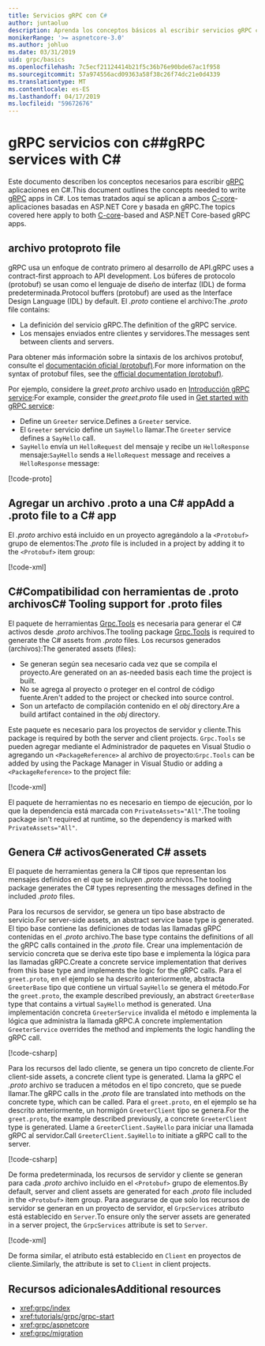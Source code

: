 ```yaml
---
title: Servicios gRPC con C#
author: juntaoluo
description: Aprenda los conceptos básicos al escribir servicios gRPC con C#.
monikerRange: '>= aspnetcore-3.0'
ms.author: johluo
ms.date: 03/31/2019
uid: grpc/basics
ms.openlocfilehash: 7c5ecf21124414b21f5c36b76e90bde67ac1f958
ms.sourcegitcommit: 57a974556acd09363a58f38c26f74dc21e0d4339
ms.translationtype: MT
ms.contentlocale: es-ES
ms.lasthandoff: 04/17/2019
ms.locfileid: "59672676"
---
```

# <a name="grpc-services-with-c"></a><span data-ttu-id="14c4b-103">gRPC servicios con c#\#</span><span class="sxs-lookup"><span data-stu-id="14c4b-103">gRPC services with C\#</span></span>

<span data-ttu-id="14c4b-104">Este documento describen los conceptos necesarios para escribir [gRPC](https://grpc.io/docs/guides/) aplicaciones en C#.</span><span class="sxs-lookup"><span data-stu-id="14c4b-104">This document outlines the concepts needed to write [gRPC](https://grpc.io/docs/guides/) apps in C#.</span></span> <span data-ttu-id="14c4b-105">Los temas tratados aquí se aplican a ambos [C-core](https://grpc.io/blog/grpc-stacks)-aplicaciones basadas en ASP.NET Core y basada en gRPC.</span><span class="sxs-lookup"><span data-stu-id="14c4b-105">The topics covered here apply to both [C-core](https://grpc.io/blog/grpc-stacks)-based and ASP.NET Core-based gRPC apps.</span></span>

## <a name="proto-file"></a><span data-ttu-id="14c4b-106">archivo proto</span><span class="sxs-lookup"><span data-stu-id="14c4b-106">proto file</span></span>

<span data-ttu-id="14c4b-107">gRPC usa un enfoque de contrato primero al desarrollo de API.</span><span class="sxs-lookup"><span data-stu-id="14c4b-107">gRPC uses a contract-first approach to API development.</span></span> <span data-ttu-id="14c4b-108">Los búferes de protocolo (protobuf) se usan como el lenguaje de diseño de interfaz (IDL) de forma predeterminada.</span><span class="sxs-lookup"><span data-stu-id="14c4b-108">Protocol buffers (protobuf) are used as the Interface Design Language (IDL) by default.</span></span> <span data-ttu-id="14c4b-109">El *.proto* contiene el archivo:</span><span class="sxs-lookup"><span data-stu-id="14c4b-109">The *.proto* file contains:</span></span>

* <span data-ttu-id="14c4b-110">La definición del servicio gRPC.</span><span class="sxs-lookup"><span data-stu-id="14c4b-110">The definition of the gRPC service.</span></span>
* <span data-ttu-id="14c4b-111">Los mensajes enviados entre clientes y servidores.</span><span class="sxs-lookup"><span data-stu-id="14c4b-111">The messages sent between clients and servers.</span></span>

<span data-ttu-id="14c4b-112">Para obtener más información sobre la sintaxis de los archivos protobuf, consulte el [documentación oficial (protobuf)](https://developers.google.com/protocol-buffers/docs/proto3).</span><span class="sxs-lookup"><span data-stu-id="14c4b-112">For more information on the syntax of protobuf files, see the [official documentation (protobuf)](https://developers.google.com/protocol-buffers/docs/proto3).</span></span>

<span data-ttu-id="14c4b-113">Por ejemplo, considere la *greet.proto* archivo usado en [Introducción gRPC service](xref:tutorials/grpc/grpc-start):</span><span class="sxs-lookup"><span data-stu-id="14c4b-113">For example, consider the *greet.proto* file used in [Get started with gRPC service](xref:tutorials/grpc/grpc-start):</span></span>

* <span data-ttu-id="14c4b-114">Define un `Greeter` service.</span><span class="sxs-lookup"><span data-stu-id="14c4b-114">Defines a `Greeter` service.</span></span>
* <span data-ttu-id="14c4b-115">El `Greeter` servicio define un `SayHello` llamar.</span><span class="sxs-lookup"><span data-stu-id="14c4b-115">The `Greeter` service defines a `SayHello` call.</span></span>
* <span data-ttu-id="14c4b-116">`SayHello` envía un `HelloRequest` del mensaje y recibe un `HelloResponse` mensaje:</span><span class="sxs-lookup"><span data-stu-id="14c4b-116">`SayHello` sends a `HelloRequest` message and receives a `HelloResponse` message:</span></span>

[!code-proto[](~/tutorials/grpc/grpc-start/samples/GrpcGreeter/Protos/greet.proto)]

## <a name="add-a-proto-file-to-a-c-app"></a><span data-ttu-id="14c4b-117">Agregar un archivo .proto a una C\# app</span><span class="sxs-lookup"><span data-stu-id="14c4b-117">Add a .proto file to a C\# app</span></span>

<span data-ttu-id="14c4b-118">El *.proto* archivo está incluido en un proyecto agregándolo a la `<Protobuf>` grupo de elementos:</span><span class="sxs-lookup"><span data-stu-id="14c4b-118">The *.proto* file is included in a project by adding it to the `<Protobuf>` item group:</span></span>

[!code-xml[](~/tutorials/grpc/grpc-start/samples/GrpcGreeter/GrpcGreeter.csproj?highlight=2&range=7-11)]

## <a name="c-tooling-support-for-proto-files"></a><span data-ttu-id="14c4b-119">C#Compatibilidad con herramientas de .proto archivos</span><span class="sxs-lookup"><span data-stu-id="14c4b-119">C# Tooling support for .proto files</span></span>

<span data-ttu-id="14c4b-120">El paquete de herramientas [Grpc.Tools](https://www.nuget.org/packages/Grpc.Tools/) es necesaria para generar el C# activos desde *.proto* archivos.</span><span class="sxs-lookup"><span data-stu-id="14c4b-120">The tooling package [Grpc.Tools](https://www.nuget.org/packages/Grpc.Tools/) is required to generate the C# assets from *.proto* files.</span></span> <span data-ttu-id="14c4b-121">Los recursos generados (archivos):</span><span class="sxs-lookup"><span data-stu-id="14c4b-121">The generated assets (files):</span></span>

* <span data-ttu-id="14c4b-122">Se generan según sea necesario cada vez que se compila el proyecto.</span><span class="sxs-lookup"><span data-stu-id="14c4b-122">Are generated on an as-needed basis each time the project is built.</span></span>
* <span data-ttu-id="14c4b-123">No se agrega al proyecto o proteger en el control de código fuente.</span><span class="sxs-lookup"><span data-stu-id="14c4b-123">Aren't added to the project or checked into source control.</span></span>
* <span data-ttu-id="14c4b-124">Son un artefacto de compilación contenido en el *obj* directory.</span><span class="sxs-lookup"><span data-stu-id="14c4b-124">Are a build artifact contained in the *obj* directory.</span></span>

<span data-ttu-id="14c4b-125">Este paquete es necesario para los proyectos de servidor y cliente.</span><span class="sxs-lookup"><span data-stu-id="14c4b-125">This package is required by both the server and client projects.</span></span> <span data-ttu-id="14c4b-126">`Grpc.Tools` se pueden agregar mediante el Administrador de paquetes en Visual Studio o agregando un `<PackageReference>` al archivo de proyecto:</span><span class="sxs-lookup"><span data-stu-id="14c4b-126">`Grpc.Tools` can be added by using the Package Manager in Visual Studio or adding a `<PackageReference>` to the project file:</span></span>

[!code-xml[](~/tutorials/grpc/grpc-start/samples/GrpcGreeter/GrpcGreeter.csproj?highlight=1&range=17)]

<span data-ttu-id="14c4b-127">El paquete de herramientas no es necesario en tiempo de ejecución, por lo que la dependencia está marcada con `PrivateAssets="All"`.</span><span class="sxs-lookup"><span data-stu-id="14c4b-127">The tooling package isn't required at runtime, so the dependency is marked with `PrivateAssets="All"`.</span></span>

## <a name="generated-c-assets"></a><span data-ttu-id="14c4b-128">Genera C# activos</span><span class="sxs-lookup"><span data-stu-id="14c4b-128">Generated C# assets</span></span>

<span data-ttu-id="14c4b-129">El paquete de herramientas genera la C# tipos que representan los mensajes definidos en el que se incluyen *.proto* archivos.</span><span class="sxs-lookup"><span data-stu-id="14c4b-129">The tooling package generates the C# types representing the messages defined in the included *.proto* files.</span></span>

<span data-ttu-id="14c4b-130">Para los recursos de servidor, se genera un tipo base abstracto de servicio.</span><span class="sxs-lookup"><span data-stu-id="14c4b-130">For server-side assets, an abstract service base type is generated.</span></span> <span data-ttu-id="14c4b-131">El tipo base contiene las definiciones de todas las llamadas gRPC contenidas en el *.proto* archivo.</span><span class="sxs-lookup"><span data-stu-id="14c4b-131">The base type contains the definitions of all the gRPC calls contained in the *.proto* file.</span></span> <span data-ttu-id="14c4b-132">Crear una implementación de servicio concreta que se deriva este tipo base e implementa la lógica para las llamadas gRPC.</span><span class="sxs-lookup"><span data-stu-id="14c4b-132">Create a concrete service implementation that derives from this base type and implements the logic for the gRPC calls.</span></span> <span data-ttu-id="14c4b-133">Para el `greet.proto`, en el ejemplo se ha descrito anteriormente, abstracta `GreeterBase` tipo que contiene un virtual `SayHello` se genera el método.</span><span class="sxs-lookup"><span data-stu-id="14c4b-133">For the `greet.proto`, the example described previously, an abstract `GreeterBase` type that contains a virtual `SayHello` method is generated.</span></span> <span data-ttu-id="14c4b-134">Una implementación concreta `GreeterService` invalida el método e implementa la lógica que administra la llamada gRPC.</span><span class="sxs-lookup"><span data-stu-id="14c4b-134">A concrete implementation `GreeterService` overrides the method and implements the logic handling the gRPC call.</span></span>

[!code-csharp[](~/tutorials/grpc/grpc-start/samples/GrpcGreeter/Services/GreeterService.cs?name=snippet)]

<span data-ttu-id="14c4b-135">Para los recursos del lado cliente, se genera un tipo concreto de cliente.</span><span class="sxs-lookup"><span data-stu-id="14c4b-135">For client-side assets, a concrete client type is generated.</span></span> <span data-ttu-id="14c4b-136">Llama la gRPC el *.proto* archivo se traducen a métodos en el tipo concreto, que se puede llamar.</span><span class="sxs-lookup"><span data-stu-id="14c4b-136">The gRPC calls in the *.proto* file are translated into methods on the concrete type, which can be called.</span></span> <span data-ttu-id="14c4b-137">Para el `greet.proto`, en el ejemplo se ha descrito anteriormente, un hormigón `GreeterClient` tipo se genera.</span><span class="sxs-lookup"><span data-stu-id="14c4b-137">For the `greet.proto`, the example described previously, a concrete `GreeterClient` type is generated.</span></span> <span data-ttu-id="14c4b-138">Llame a `GreeterClient.SayHello` para iniciar una llamada gRPC al servidor.</span><span class="sxs-lookup"><span data-stu-id="14c4b-138">Call `GreeterClient.SayHello` to initiate a gRPC call to the server.</span></span>

[!code-csharp[](~/tutorials/grpc/grpc-start/samples/GrpcGreeterClient/Program.cs?highlight=5-8&name=snippet)]

<span data-ttu-id="14c4b-139">De forma predeterminada, los recursos de servidor y cliente se generan para cada *.proto* archivo incluido en el `<Protobuf>` grupo de elementos.</span><span class="sxs-lookup"><span data-stu-id="14c4b-139">By default, server and client assets are generated for each *.proto* file included in the `<Protobuf>` item group.</span></span> <span data-ttu-id="14c4b-140">Para asegurarse de que solo los recursos de servidor se generan en un proyecto de servidor, el `GrpcServices` atributo está establecido en `Server`.</span><span class="sxs-lookup"><span data-stu-id="14c4b-140">To ensure only the server assets are generated in a server project, the `GrpcServices` attribute is set to `Server`.</span></span>

[!code-xml[](~/tutorials/grpc/grpc-start/samples/GrpcGreeter/GrpcGreeter.csproj?highlight=2&range=7-11)]

<span data-ttu-id="14c4b-141">De forma similar, el atributo está establecido en `Client` en proyectos de cliente.</span><span class="sxs-lookup"><span data-stu-id="14c4b-141">Similarly, the attribute is set to `Client` in client projects.</span></span>

## <a name="additional-resources"></a><span data-ttu-id="14c4b-142">Recursos adicionales</span><span class="sxs-lookup"><span data-stu-id="14c4b-142">Additional resources</span></span>

* <xref:grpc/index>
* <xref:tutorials/grpc/grpc-start>
* <xref:grpc/aspnetcore>
* <xref:grpc/migration>
